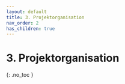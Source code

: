 ```yaml
---
layout: default
title: 3. Projektorganisation
nav_order: 2
has_children: true
---
```


# 3. Projektorganisation

{: .no_toc }
